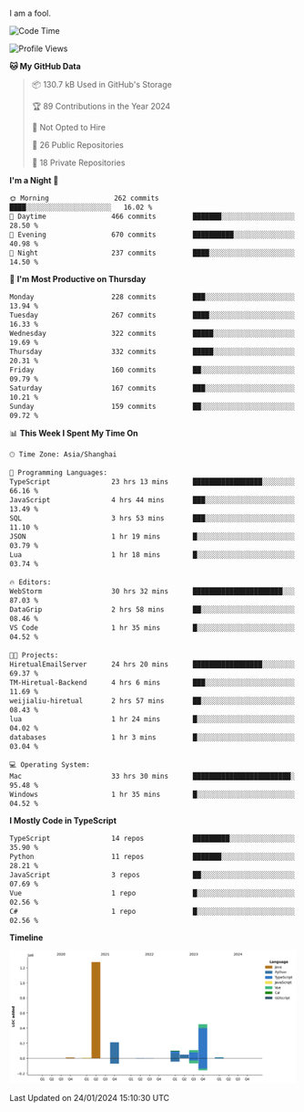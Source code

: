 I am a fool.

<!--START_SECTION:waka-->
![Code Time](http://img.shields.io/badge/Code%20Time-1%2C144%20hrs%2057%20mins-blue)

![Profile Views](http://img.shields.io/badge/Profile%20Views-0-blue)

**🐱 My GitHub Data** 

> 📦 130.7 kB Used in GitHub's Storage 
 > 
> 🏆 89 Contributions in the Year 2024
 > 
> 🚫 Not Opted to Hire
 > 
> 📜 26 Public Repositories 
 > 
> 🔑 18 Private Repositories 
 > 
**I'm a Night 🦉** 

```text
🌞 Morning                262 commits         ████░░░░░░░░░░░░░░░░░░░░░   16.02 % 
🌆 Daytime                466 commits         ███████░░░░░░░░░░░░░░░░░░   28.50 % 
🌃 Evening                670 commits         ██████████░░░░░░░░░░░░░░░   40.98 % 
🌙 Night                  237 commits         ████░░░░░░░░░░░░░░░░░░░░░   14.50 % 
```
📅 **I'm Most Productive on Thursday** 

```text
Monday                   228 commits         ███░░░░░░░░░░░░░░░░░░░░░░   13.94 % 
Tuesday                  267 commits         ████░░░░░░░░░░░░░░░░░░░░░   16.33 % 
Wednesday                322 commits         █████░░░░░░░░░░░░░░░░░░░░   19.69 % 
Thursday                 332 commits         █████░░░░░░░░░░░░░░░░░░░░   20.31 % 
Friday                   160 commits         ██░░░░░░░░░░░░░░░░░░░░░░░   09.79 % 
Saturday                 167 commits         ███░░░░░░░░░░░░░░░░░░░░░░   10.21 % 
Sunday                   159 commits         ██░░░░░░░░░░░░░░░░░░░░░░░   09.72 % 
```


📊 **This Week I Spent My Time On** 

```text
🕑︎ Time Zone: Asia/Shanghai

💬 Programming Languages: 
TypeScript               23 hrs 13 mins      █████████████████░░░░░░░░   66.16 % 
JavaScript               4 hrs 44 mins       ███░░░░░░░░░░░░░░░░░░░░░░   13.49 % 
SQL                      3 hrs 53 mins       ███░░░░░░░░░░░░░░░░░░░░░░   11.10 % 
JSON                     1 hr 19 mins        █░░░░░░░░░░░░░░░░░░░░░░░░   03.79 % 
Lua                      1 hr 18 mins        █░░░░░░░░░░░░░░░░░░░░░░░░   03.74 % 

🔥 Editors: 
WebStorm                 30 hrs 32 mins      ██████████████████████░░░   87.03 % 
DataGrip                 2 hrs 58 mins       ██░░░░░░░░░░░░░░░░░░░░░░░   08.46 % 
VS Code                  1 hr 35 mins        █░░░░░░░░░░░░░░░░░░░░░░░░   04.52 % 

🐱‍💻 Projects: 
HiretualEmailServer      24 hrs 20 mins      █████████████████░░░░░░░░   69.37 % 
TM-Hiretual-Backend      4 hrs 6 mins        ███░░░░░░░░░░░░░░░░░░░░░░   11.69 % 
weijialiu-hiretual       2 hrs 57 mins       ██░░░░░░░░░░░░░░░░░░░░░░░   08.43 % 
lua                      1 hr 24 mins        █░░░░░░░░░░░░░░░░░░░░░░░░   04.02 % 
databases                1 hr 3 mins         █░░░░░░░░░░░░░░░░░░░░░░░░   03.04 % 

💻 Operating System: 
Mac                      33 hrs 30 mins      ████████████████████████░   95.48 % 
Windows                  1 hr 35 mins        █░░░░░░░░░░░░░░░░░░░░░░░░   04.52 % 
```

**I Mostly Code in TypeScript** 

```text
TypeScript               14 repos            █████████░░░░░░░░░░░░░░░░   35.90 % 
Python                   11 repos            ███████░░░░░░░░░░░░░░░░░░   28.21 % 
JavaScript               3 repos             ██░░░░░░░░░░░░░░░░░░░░░░░   07.69 % 
Vue                      1 repo              █░░░░░░░░░░░░░░░░░░░░░░░░   02.56 % 
C#                       1 repo              █░░░░░░░░░░░░░░░░░░░░░░░░   02.56 % 
```



**Timeline**

![Lines of Code chart](https://raw.githubusercontent.com/VeejaLiu/VeejaLiu/master/assets/bar_graph.png)


 Last Updated on 24/01/2024 15:10:30 UTC
<!--END_SECTION:waka-->

